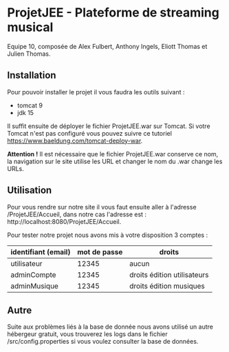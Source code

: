 # ProjetJEE - Plateforme de streaming musical
Equipe 10, composée de Alex Fulbert, Anthony Ingels, Eliott Thomas et Julien Thomas.

## Installation
Pour pouvoir installer le projet il vous faudra les outils suivant :
- tomcat 9
- jdk 15

Il suffit ensuite de déployer le fichier ProjetJEE.war sur Tomcat. Si votre Tomcat n'est pas configuré vous pouvez suivre ce tutoriel https://www.baeldung.com/tomcat-deploy-war.

**Attention !** Il est nécessaire que le fichier ProjetJEE.war conserve ce nom, la navigation sur le site utilise les URL et changer le nom du .war change les URLs.


## Utilisation
Pour vous rendre sur notre site il vous faut ensuite aller à l'adresse /ProjetJEE/Accueil, dans notre cas l'adresse est : http://localhost:8080/ProjetJEE/Accueil.


Pour tester notre projet nous avons mis à votre disposition 3 comptes :

| identifiant (email) 	| mot de passe 	| droits                      	|
|---------------------	|--------------	|-----------------------------	|
| utilisateur         	| 12345        	| aucun                       	|
| adminCompte         	| 12345        	| droits édition utilisateurs 	|
| adminMusique        	| 12345        	| droits édition musiques     	|


## Autre
Suite aux problèmes liés à la base de donnée nous avons utilisé un autre hébergeur gratuit, vous trouverez les logs dans le fichier /src/config.properties si vous voulez consulter la base de données.